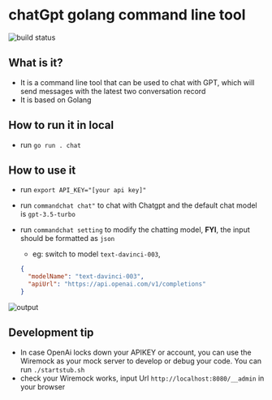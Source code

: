 # chatGpt golang command line tool

![build status](https://github.com/Fdslk/commandchat/actions/workflows/go.yml/badge.svg)

## What is it?

* It is a command line tool that can be used to chat with GPT, which will send messages with the latest two conversation record
* It is based on Golang

## How to run it in local

* run `go run . chat`

## How to use it

* run `export API_KEY="[your api key]"`
* run `commandchat chat"` to chat with Chatgpt and the default chat model is `gpt-3.5-turbo`
* run `commandchat setting` to modify the chatting model, **FYI**, the input should be formatted as `json`
  * eg: switch to model `text-davinci-003`,

  ```json
  {
    "modelName": "text-davinci-003",
    "apiUrl": "https://api.openai.com/v1/completions"
  }
  ```

![output](https://user-images.githubusercontent.com/6279298/231410956-5555a391-1557-406f-a088-a15e9accc25c.gif)

## Development tip

* In case OpenAi locks down your APIKEY or account, you can use the Wiremock as your mock server to develop or debug your code. You can run `./startstub.sh`
* check your Wiremock works, input Url `http://localhost:8080/__admin` in your browser
